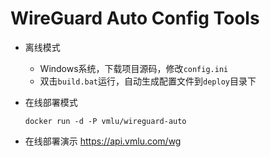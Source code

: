 # WireGuard Auto Config Tools

- 离线模式

   - Windows系统，下载项目源码，修改`config.ini`
   - 双击`build.bat`运行，自动生成配置文件到`deploy`目录下

- 在线部署模式 

    ```
    docker run -d -P vmlu/wireguard-auto
    ```

- 在线部署演示 https://api.vmlu.com/wg

